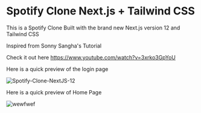 # Spotify Clone Next.js + Tailwind CSS

This is a Spotify Clone Built with the brand new Next.js version 12 and Tailwind CSS

Inspired from Sonny Sangha's Tutorial

Check it out here https://www.youtube.com/watch?v=3xrko3GpYoU

Here is a quick preview of the login page

![Spotify-Clone-NextJS-12](https://user-images.githubusercontent.com/40629789/143730547-7b675f17-0841-4f2c-b7ba-f2949b5af0fd.png)


Here is a quick preview of Home Page

![wewfwef](https://user-images.githubusercontent.com/40629789/144722146-722bbd9e-1493-4d66-9d22-512c0605e85d.png)


